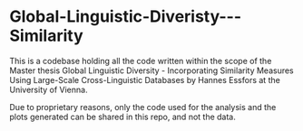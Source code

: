 # Global-Linguistic-Diveristy---Similarity

This is a codebase holding all the code written within the scope of the Master thesis Global Linguistic Diversity - Incorporating Similarity Measures
Using Large-Scale Cross-Linguistic Databases by Hannes Essfors at the University of Vienna.

Due to proprietary reasons, only the code used for the analysis and the plots generated can be shared in this repo, and not the data. 
